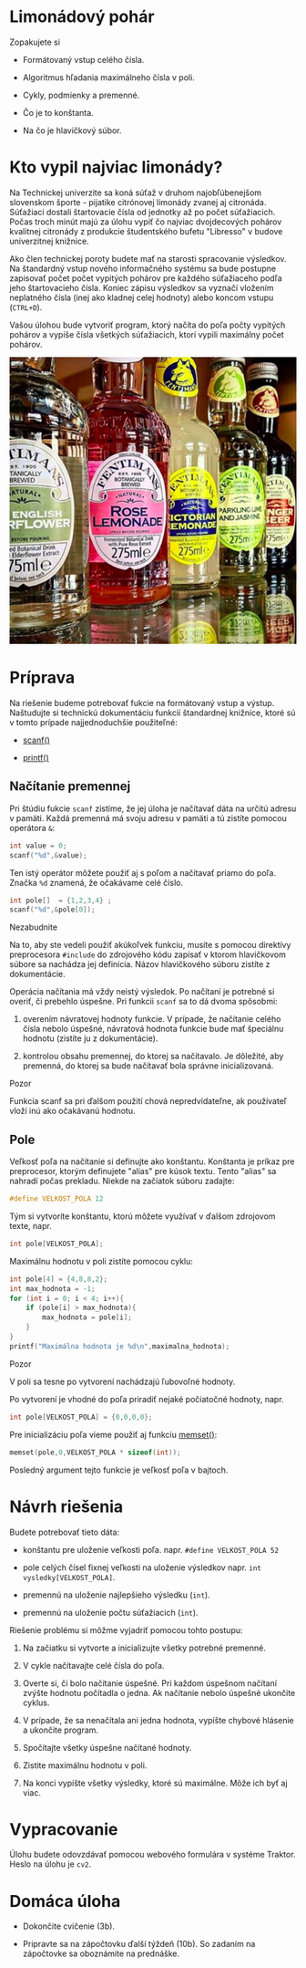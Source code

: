 # Limonádový pohár

<div class="tip">

<div class="title">

Zopakujete si

</div>

  - Formátovaný vstup celého čísla.

  - Algoritmus hľadania maximálneho čísla v poli.

  - Cykly, podmienky a premenné.

  - Čo je to konštanta.

  - Na čo je hlavičkový súbor.

</div>

# Kto vypil najviac limonády?

Na Technickej univerzite sa koná súťaž v druhom najobľúbenejšom
slovenskom športe - pijatike citrónovej limonády zvanej aj citronáda.
Súťažiaci dostali štartovacie čísla od jednotky až po počet
súťažiacich. Počas troch minút majú za úlohu vypiť čo najviac
dvojdecových pohárov kvalitnej citronády z produkcie študentského bufetu
"Libresso" v budove univerzitnej knižnice.

Ako člen technickej poroty budete mať na starosti spracovanie výsledkov.
Na štandardný vstup nového informačného systému sa bude postupne
zapisovať počet počet vypitých pohárov pre každého súťažiaceho podľa
jeho štartovacieho čísla. Koniec zápisu výsledkov sa vyznačí vložením
neplatného čísla (inej ako kladnej celej hodnoty) alebo koncom vstupu
(`CTRL+D`).

Vašou úlohou bude vytvoriť program, ktorý načíta do poľa počty vypitých
pohárov a vypíše čísla všetkých súťažiacich, ktorí vypili maximálny
počet pohárov.

![Lemonade from Wikipedia](Fentimans_Range.png)

# Príprava

Na riešenie budeme potrebovať fukcie na formátovaný vstup a výstup.
Naštudujte si technickú dokumentáciu funkcií štandardnej knižnice,
ktoré sú v tomto prípade najjednoduchšie použiteľné:

  - [scanf()](http://www.cplusplus.com/reference/cstdio/scanf/)

  - [printf()](http://www.cplusplus.com/reference/cstdio/printf/)

## Načítanie premennej

Pri štúdiu fukcie `scanf` zistíme, že jej úloha je načítavať dáta na
určitú adresu v pamäti. Každá premenná má svoju adresu v pamäti a tú
zistíte pomocou operátora `&`:

``` c
int value = 0;
scanf("%d",&value);
```

Ten istý operátor môžete použiť aj s poľom a načítavať priamo do poľa.
Značka `%d` znamená, že očakávame celé číslo.

``` c
int pole[]  = {1,2,3,4} ;
scanf("%d",&pole[0]);
```

<div class="note">

<div class="title">

Nezabudnite

</div>

Na to, aby ste vedeli použiť akúkoľvek funkciu, musíte s pomocou
direktívy preprocesora `#include` do zdrojového kódu zapísať v ktorom
hlavičkovom súbore sa nachádza jej definícia. Názov hlavičkového súboru
zistíte z dokumentácie.

</div>

Operácia načítania má vždy neistý výsledok. Po načítaní je potrebné si
overiť, či prebehlo úspešne. Pri funkcii `scanf` sa to dá dvoma
spôsobmi:

1.  overením návratovej hodnoty funkcie. V prípade, že načítanie celého
    čísla nebolo úspešné, návratová hodnota funkcie bude mať špeciálnu
    hodnotu (zistíte ju z dokumentácie).

2.  kontrolou obsahu premennej, do ktorej sa načítavalo. Je dôležité,
    aby premenná, do ktorej sa bude načítavať bola správne
    inicializovaná.

<div class="warning">

<div class="title">

Pozor

</div>

Funkcia scanf sa pri ďalšom použití chová nepredvídateľne, ak používateľ
vloží inú ako očakávanú hodnotu.

</div>

## Pole

Veľkosť poľa na načítanie si definujte ako konštantu. Konštanta je
príkaz pre preprocesor, ktorým definujete "alias" pre kúsok textu.
Tento "alias" sa nahradí počas prekladu. Niekde na začiatok súboru
zadajte:

``` c
#define VELKOST_POLA 12
```

Tým si vytvoríte konštantu, ktorú môžete využívať v ďalšom zdrojovom
texte, napr.

``` c
int pole[VELKOST_POLA];
```

Maximálnu hodnotu v poli zistíte pomocou cyklu:

``` c
int pole[4] = {4,8,8,2};
int max_hodnota = -1;
for (int i = 0; i < 4; i++){
    if (pole[i] > max_hodnota){
        max_hodnota = pole[i];
    }
}
printf("Maximálna hodnota je %d\n",maximalna_hodnota);
```

<div class="warning">

<div class="title">

Pozor

</div>

V poli sa tesne po vytvorení nachádzajú ľubovoľné hodnoty.

</div>

Po vytvorení je vhodné do poľa priradiť nejaké počiatočné hodnoty, napr.

``` c
int pole[VELKOST_POLA] = {0,0,0,0};
```

Pre inicializáciu poľa vieme použiť aj funkciu
[memset()](http://www.cplusplus.com/reference/cstring/memset/):

``` c
memset(pole,0,VELKOST_POLA * sizeof(int));
```

Posledný argument tejto funkcie je veľkosť poľa v bajtoch.

# Návrh riešenia

Budete potrebovať tieto dáta:

  - konštantu pre uloženie veľkosti poľa. napr. `#define
    VELKOST_POLA 52`

  - pole celých čísel fixnej veľkosti na uloženie výsledkov napr. `int
    vysledky[VELKOST_POLA]`.

  - premennú na uloženie najlepšieho výsledku (`int`).

  - premennú na uloženie počtu súťažiacich (`int`).

Riešenie problému si môžme vyjadriť pomocou tohto postupu:

1.  Na začiatku si vytvorte a inicializujte všetky potrebné premenné.

2.  V cykle načítavajte celé čísla do poľa.

3.  Overte si, či bolo načítanie úspešné. Pri každom úspešnom načítaní
    zvýšte hodnotu počítadla o jedna. Ak načítanie nebolo úspešné
    ukončite cyklus.

4.  V prípade, že sa nenačítala ani jedna hodnota, vypíšte chybové
    hlásenie a ukončite program.

5.  Spočítajte všetky úspešne načítané hodnoty.

6.  Zistite maximálnu hodnotu v poli.

7.  Na konci vypíšte všetky výsledky, ktoré sú maximálne. Môže ich byť
    aj viac.

# Vypracovanie

Úlohu budete odovzdávať pomocou webového formulára v systéme Traktor.
Heslo na úlohu je `cv2`.

# Domáca úloha

  - Dokončite cvičenie (3b).

  - Pripravte sa na zápočtovku ďalší týždeň (10b). So zadaním na
    zápočtovke sa oboznámite na prednáške.
